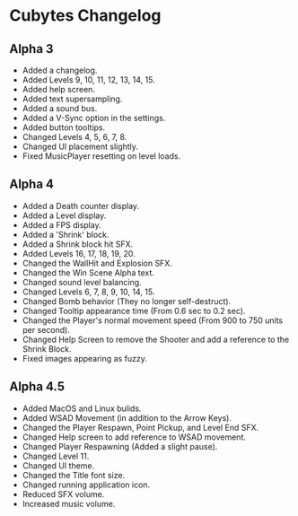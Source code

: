 # Cubytes Changelog

## Alpha 3

- Added a changelog.
- Added Levels 9, 10, 11, 12, 13, 14, 15.
- Added help screen.
- Added text supersampling.
- Added a sound bus.
- Added a V-Sync option in the settings.
- Added button tooltips.
- Changed Levels 4, 5, 6, 7, 8.
- Changed UI placement slightly.
- Fixed MusicPlayer resetting on level loads.

## Alpha 4

- Added a Death counter display.
- Added a Level display.
- Added a FPS display.
- Added a 'Shrink' block.
- Added a Shrink block hit SFX.
- Added Levels 16, 17, 18, 19, 20.
- Changed the WallHit and Explosion SFX.
- Changed the Win Scene Alpha text.
- Changed sound level balancing.
- Changed Levels 6, 7, 8, 9, 10, 14, 15.
- Changed Bomb behavior (They no longer self-destruct).
- Changed Tooltip appearance time (From 0.6 sec to 0.2 sec).
- Changed the Player's normal movement speed (From 900 to 750 units per second).
- Changed Help Screen to remove the Shooter and add a reference to the Shrink Block.
- Fixed images appearing as fuzzy.

## Alpha 4.5

- Added MacOS and Linux bulids.
- Added WSAD Movement (in addition to the Arrow Keys).
- Changed the Player Respawn, Point Pickup, and Level End SFX.
- Changed Help screen to add reference to WSAD movement.
- Changed Player Respawning (Added a slight pause).
- Changed Level 11.
- Changed UI theme.
- Changed the Title font size.
- Changed running application icon.
- Reduced SFX volume.
- Increased music volume.